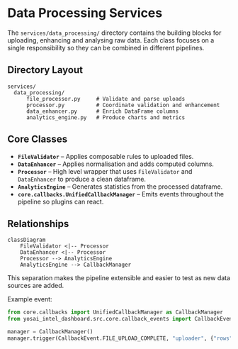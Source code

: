 # Data Processing Services

The `services/data_processing/` directory contains the building blocks for uploading, enhancing and analysing raw data.  Each class focuses on a single responsibility so they can be combined in different pipelines.

## Directory Layout

```
services/
  data_processing/
      file_processor.py     # Validate and parse uploads
      processor.py          # Coordinate validation and enhancement
      data_enhancer.py      # Enrich DataFrame columns
      analytics_engine.py   # Produce charts and metrics
```

## Core Classes

- **`FileValidator`** – Applies composable rules to uploaded files.
- **`DataEnhancer`** – Applies normalisation and adds computed columns.
- **`Processor`** – High level wrapper that uses `FileValidator` and `DataEnhancer` to produce a clean dataframe.
- **`AnalyticsEngine`** – Generates statistics from the processed dataframe.
- **``core.callbacks.UnifiedCallbackManager``** – Emits events throughout the pipeline so plugins can react.

## Relationships

```mermaid
classDiagram
    FileValidator <|-- Processor
    DataEnhancer <|-- Processor
    Processor --> AnalyticsEngine
    AnalyticsEngine --> CallbackManager
```

This separation makes the pipeline extensible and easier to test as new data sources are added.

Example event:
```python
from core.callbacks import UnifiedCallbackManager as CallbackManager
from yosai_intel_dashboard.src.core.callback_events import CallbackEvent

manager = CallbackManager()
manager.trigger(CallbackEvent.FILE_UPLOAD_COMPLETE, "uploader", {"rows": len(df)})
```
